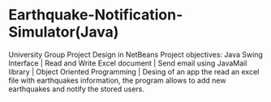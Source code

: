 # Earthquake-Notification-Simulator(Java)
University Group Project
Design in NetBeans
Project objectives:
Java Swing Interface |
Read and Write Excel document |
Send email using JavaMail library |
Object Oriented Programming | 
Desing of an app the read an excel file with earthquakes information, the program allows to add new earthquakes and notify the stored users. 

